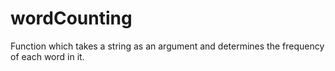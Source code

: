 # wordCounting

Function which takes a string as an argument and determines the frequency of each word in it.
